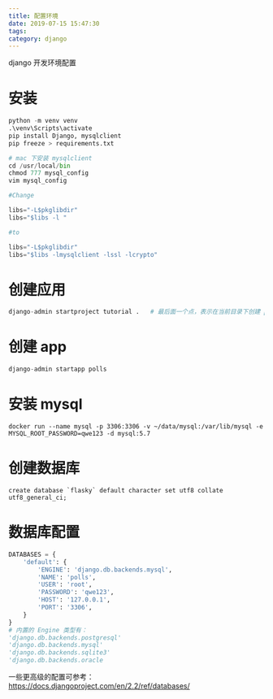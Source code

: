 ```yaml
---
title: 配置环境
date: 2019-07-15 15:47:30
tags: 
category: django
---
```

django 开发环境配置
<!-- more -->
# 安装
```py
python -m venv venv 
.\venv\Scripts\activate
pip install Django, mysqlclient 
pip freeze > requirements.txt

# mac 下安装 mysqlclient
cd /usr/local/bin
chmod 777 mysql_config
vim mysql_config

#Change

libs="-L$pkglibdir"
libs="$libs -l "

#to

libs="-L$pkglibdir"
libs="$libs -lmysqlclient -lssl -lcrypto"

```
# 创建应用
```py
django-admin startproject tutorial .   # 最后面一个点，表示在当前目录下创建 project
```
# 创建 app
```py
django-admin startapp polls
```
# 安装 mysql
```
docker run --name mysql -p 3306:3306 -v ~/data/mysql:/var/lib/mysql -e MYSQL_ROOT_PASSWORD=qwe123 -d mysql:5.7
```
# 创建数据库
```
create database `flasky` default character set utf8 collate utf8_general_ci;
```
# 数据库配置
```py
DATABASES = {
    'default': {
        'ENGINE': 'django.db.backends.mysql',
        'NAME': 'polls',
        'USER': 'root',
        'PASSWORD': 'qwe123',
        'HOST': '127.0.0.1',
        'PORT': '3306',
    }
}
# 内置的 Engine 类型有：
'django.db.backends.postgresql'
'django.db.backends.mysql'
'django.db.backends.sqlite3'
'django.db.backends.oracle
```
一些更高级的配置可参考： https://docs.djangoproject.com/en/2.2/ref/databases/ 

